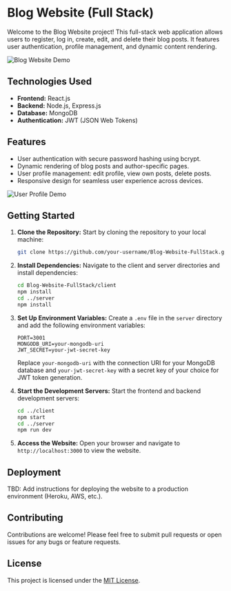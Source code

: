 # Blog Website (Full Stack)

Welcome to the Blog Website project! This full-stack web application allows users to register, log in, create, edit, and delete their blog posts. It features user authentication, profile management, and dynamic content rendering.

![Blog Website Demo](demo.gif)

## Technologies Used

- **Frontend:** React.js
- **Backend:** Node.js, Express.js
- **Database:** MongoDB
- **Authentication:** JWT (JSON Web Tokens)

## Features

- User authentication with secure password hashing using bcrypt.
- Dynamic rendering of blog posts and author-specific pages.
- User profile management: edit profile, view own posts, delete posts.
- Responsive design for seamless user experience across devices.

![User Profile Demo](profile-demo.gif)

## Getting Started

1. **Clone the Repository:** Start by cloning the repository to your local machine:

    ```bash
    git clone https://github.com/your-username/Blog-Website-FullStack.git
    ```

2. **Install Dependencies:** Navigate to the client and server directories and install dependencies:

    ```bash
    cd Blog-Website-FullStack/client
    npm install
    cd ../server
    npm install
    ```

3. **Set Up Environment Variables:** Create a `.env` file in the `server` directory and add the following environment variables:

    ```env
    PORT=3001
    MONGODB_URI=your-mongodb-uri
    JWT_SECRET=your-jwt-secret-key
    ```

    Replace `your-mongodb-uri` with the connection URI for your MongoDB database and `your-jwt-secret-key` with a secret key of your choice for JWT token generation.

4. **Start the Development Servers:** Start the frontend and backend development servers:

    ```bash
    cd ../client
    npm start
    cd ../server
    npm run dev
    ```

5. **Access the Website:** Open your browser and navigate to `http://localhost:3000` to view the website.

## Deployment

TBD: Add instructions for deploying the website to a production environment (Heroku, AWS, etc.).

## Contributing

Contributions are welcome! Please feel free to submit pull requests or open issues for any bugs or feature requests.

## License

This project is licensed under the [MIT License](LICENSE).
